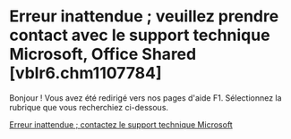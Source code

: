 
# Erreur inattendue ; veuillez prendre contact avec le support technique Microsoft, Office Shared [vblr6.chm1107784]

Bonjour ! Vous avez été redirigé vers nos pages d'aide F1. Sélectionnez la rubrique que vous recherchiez ci-dessous.

[Erreur inattendue ; contactez le support technique Microsoft](http://msdn.microsoft.com/library/5c49a1ba-1238-5f31-1b6f-1e03a5da8022%28Office.15%29.aspx)
